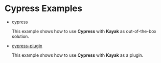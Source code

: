 # Cypress Examples

- [cypress](https://github.com/xyz27900/tree/main/examples/cypress)

  This example shows how to use **Cypress** with **Kayak** as out-of-the-box solution.

- [cypress-plugin](https://github.com/xyz27900/kayak/tree/main/examples/cypress-plugin)

  This example shows how to use **Cypress** with **Kayak** as a plugin.
